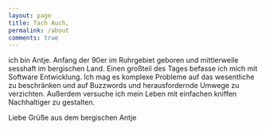 ```yaml
---
layout: page
title: Tach Auch,
permalink: /about
comments: true
---
```


ich bin Antje. Anfang der 90er im Ruhrgebiet geboren und mittlerweile sesshaft im bergischen Land. Einen großteil des Tages befasse ich mich mit Software Entwicklung. Ich mag es komplexe Probleme auf das wesentliche zu beschränken und auf Buzzwords und herausfordernde Umwege zu verzichten.
Außerdem versuche ich mein Leben mit einfachen kniffen Nachhaltiger zu gestalten.

Liebe Grüße aus dem bergischen
Antje

